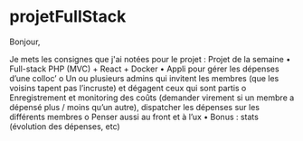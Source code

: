 # projetFullStack

Bonjour,

Je mets les consignes que j'ai notées pour le projet :
Projet de la semaine
• Full-stack PHP (MVC) + React + Docker
• Appli pour gérer les dépenses d’une colloc’
o Un ou plusieurs admins qui invitent les membres (que les voisins tapent pas l’incruste) et dégagent ceux qui sont partis
o Enregistrement et monitoring des coûts (demander virement si un membre a dépensé plus / moins qu’un autre), dispatcher les dépenses sur les différents membres
o Penser aussi au front et à l’ux
• Bonus : stats (évolution des dépenses, etc)
